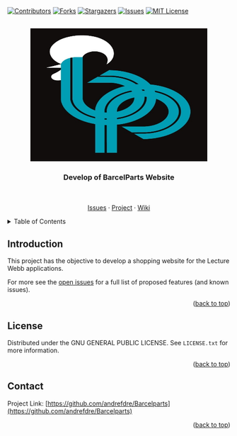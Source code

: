 <div id="top"></div>




<!-- PROJECT SHIELDS -->
<!--
*** I'm using markdown "reference style" links for readability.
*** Reference links are enclosed in brackets [ ] instead of parentheses ( ).
*** See the bottom of this document for the declaration of the reference variables
*** for contributors-url, forks-url, etc. This is an optional, concise syntax you may use.
*** https://www.markdownguide.org/basic-syntax/#reference-style-links
-->
[![Contributors][contributors-shield]][contributors-url]
[![Forks][forks-shield]][forks-url]
[![Stargazers][stars-shield]][stars-url]
[![Issues][issues-shield]][issues-url]
[![MIT License][license-shield]][license-url]



<!-- PROJECT LOGO -->
<br />
<div align="center">
  <a href="https://github.com/andrefdre/Barcelparts">
    <img src="Images\Logo.jpeg" alt="Logo" width="400" height="300">
  </a>

  <h3 align="center">Develop of BarcelParts Website</h3>

  <p align="center">
    <br />
    <br />
    <a href="https://github.com/andrefdre/Barcelparts/issues">Issues</a>
    ·
    <a href="https://github.com/andrefdre/Barcelparts/projects/1">Project</a>
    ·
    <a href="https://github.com/andrefdre/Barcelparts/wiki">Wiki</a>
  </p>
</div>



<!-- TABLE OF CONTENTS -->
<details>
  <summary>Table of Contents</summary>
  <ol>
    <li><a href="#Introduction">Introducion</a></li>
    <li><a href="#License">License</a></li>
    <li><a href="#Contact">Contact</a></li>
  </ol>
</details>


<!-- Introduction -->
## Introduction

<p>This project has the objective to develop a shopping website for the Lecture Webb applications. </p>




For more see the [open issues](https://github.com/andrefdre/Barcelparts/issues) for a full list of proposed features (and known issues).

<p align="right">(<a href="#top">back to top</a>)</p>


<!-- LICENSE -->
## License

Distributed under the GNU GENERAL PUBLIC LICENSE. See `LICENSE.txt` for more information.

<p align="right">(<a href="#top">back to top</a>)</p>



<!-- CONTACT -->
## Contact

Project Link: [https://github.com/andrefdre/Barcelparts](https://github.com/andrefdre/Barcelparts)

<p align="right">(<a href="#top">back to top</a>)</p>



<!-- MARKDOWN LINKS & IMAGES -->
<!-- https://www.markdownguide.org/basic-syntax/#reference-style-links -->
[contributors-shield]: https://img.shields.io/github/contributors/andrefdre/Barcelparts.svg?style=for-the-badge
[contributors-url]: https://github.com/andrefdre/Barcelparts/graphs/contributors
[forks-shield]: https://img.shields.io/github/forks/andrefdre/Barcelparts.svg?style=for-the-badge
[forks-url]: https://github.com/andrefdre/Barcelparts/network/members
[stars-shield]: https://img.shields.io/github/stars/andrefdre/Barcelparts.svg?style=for-the-badge
[stars-url]: https://github.com/andrefdre/Barcelparts/stargazers
[issues-shield]: https://img.shields.io/github/issues/andrefdre/Barcelparts.svg?style=for-the-badge
[issues-url]: https://github.com/andrefdre/Barcelparts/issues
[license-shield]: https://img.shields.io/github/license/andrefdre/Barcelparts.svg?style=for-the-badge
[license-url]: https://github.com/andrefdre/Barcelparts/blob/main/LICENSE
[product-screenshot]: Images\Logo.jpeg

